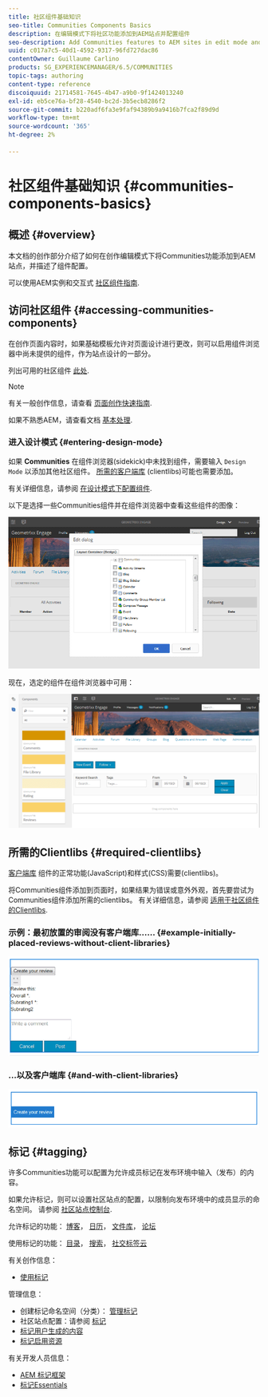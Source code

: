 ```yaml
---
title: 社区组件基础知识
seo-title: Communities Components Basics
description: 在编辑模式下将社区功能添加到AEM站点并配置组件
seo-description: Add Communities features to AEM sites in edit mode and configure components
uuid: c017a7c5-40d1-4592-9317-96fd727dac86
contentOwner: Guillaume Carlino
products: SG_EXPERIENCEMANAGER/6.5/COMMUNITIES
topic-tags: authoring
content-type: reference
discoiquuid: 21714581-7645-4b47-a9b0-9f1424013240
exl-id: eb5ce76a-bf28-4540-bc2d-3b5ecb8286f2
source-git-commit: b220adf6fa3e9faf94389b9a9416b7fca2f89d9d
workflow-type: tm+mt
source-wordcount: '365'
ht-degree: 2%

---
```


# 社区组件基础知识 {#communities-components-basics}

## 概述 {#overview}

本文档的创作部分介绍了如何在创作编辑模式下将Communities功能添加到AEM站点，并描述了组件配置。

可以使用AEM实例和交互式 [社区组件指南](components-guide.md).

## 访问社区组件 {#accessing-communities-components}

在创作页面内容时，如果基础模板允许对页面设计进行更改，则可以启用组件浏览器中尚未提供的组件，作为站点设计的一部分。

列出可用的社区组件 [此处](author-communities.md#available-communities-components).

>[!NOTE]
>
>有关一般创作信息，请查看 [页面创作快速指南](../../help/sites-authoring/qg-page-authoring.md).
>
>如果不熟悉AEM，请查看文档 [基本处理](../../help/sites-authoring/basic-handling.md).

### 进入设计模式 {#entering-design-mode}

如果 **Communities** 在组件浏览器(sidekick)中未找到组件，需要输入 `Design Mode` 以添加其他社区组件。 [所需的客户端库](#required-clientlibs) (clientlibs)可能也需要添加。

有关详细信息，请参阅 [在设计模式下配置组件](../../help/sites-authoring/default-components-designmode.md).

以下是选择一些Communities组件并在组件浏览器中查看这些组件的图像：

![组件设计](assets/component-design.png)

现在，选定的组件在组件浏览器中可用：

![component-design1](assets/component-design1.png)

## 所需的Clientlibs {#required-clientlibs}

[客户端库](../../help/sites-developing/clientlibs.md) 组件的正常功能(JavaScript)和样式(CSS)需要(clientlibs)。

将Communities组件添加到页面时，如果结果为错误或意外外观，首先要尝试为Communities组件添加所需的clientlibs。 有关详细信息，请参阅 [适用于社区组件的Clientlibs](clientlibs.md).

### 示例：最初放置的审阅没有客户端库…… {#example-initially-placed-reviews-without-client-libraries}

![clientlibs1](assets/clientlibs1.png)

### ...以及客户端库 {#and-with-client-libraries}

![clientlibs2](assets/clientlibs2.png)

## 标记 {#tagging}

许多Communities功能可以配置为允许成员标记在发布环境中输入（发布）的内容。

如果允许标记，则可以设置社区站点的配置，以限制向发布环境中的成员显示的命名空间。 请参阅 [社区站点控制台](sites-console.md#tagging).

允许标记的功能： [博客](blog-feature.md)， [日历](calendar.md)， [文件库](file-library.md)， [论坛](forum.md)

使用标记的功能： [目录](catalog.md)， [搜索](search.md)， [社交标签云](tagcloud.md)

有关创作信息：

* [使用标记](../../help/sites-authoring/tags.md)

管理信息：

* 创建标记命名空间（分类）： [管理标记](../../help/sites-administering/tags.md)
* 社区站点配置：请参阅 [标记](sites-console.md#tagging)
* [标记用户生成的内容](../../help/sites-authoring/tags.md)
* [标记启用资源](tag-resources.md)

有关开发人员信息：

* [AEM 标记框架](../../help/sites-developing/framework.md)
* [标记Essentials](tag.md)
